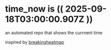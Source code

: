# time_now is (( 2025-09-18T03:00:00.907Z ))

an automated repo that shows the currnent time

inspired by [breakingheatmap](https://github.com/breakingheatmap/breakingheatmap)